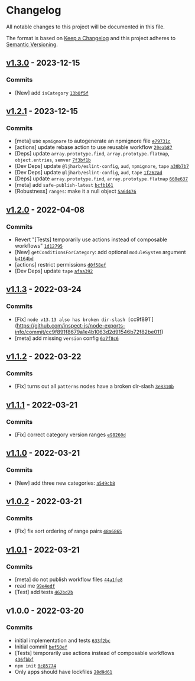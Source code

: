 # Changelog

All notable changes to this project will be documented in this file.

The format is based on [Keep a Changelog](https://keepachangelog.com/en/1.0.0/)
and this project adheres to [Semantic Versioning](https://semver.org/spec/v2.0.0.html).

## [v1.3.0](https://github.com/inspect-js/node-exports-info/compare/v1.2.1...v1.3.0) - 2023-12-15

### Commits

- [New] add `isCategory` [`13b0f5f`](https://github.com/inspect-js/node-exports-info/commit/13b0f5f1ae7db4ddbbcc8a25f4acf671fffaf622)

## [v1.2.1](https://github.com/inspect-js/node-exports-info/compare/v1.2.0...v1.2.1) - 2023-12-15

### Commits

- [meta] use `npmignore` to autogenerate an npmignore file [`e79731c`](https://github.com/inspect-js/node-exports-info/commit/e79731c10ea60ddd06cc5d8ffe0acd2ac5ca051a)
- [actions] update rebase action to use reusable workflow [`20eab87`](https://github.com/inspect-js/node-exports-info/commit/20eab879a247e893c3566f5327a0e1b8978e0ccc)
- [Deps] update `array.prototype.find`, `array.prototype.flatmap`, `object.entries`, `semver` [`7f3bf1b`](https://github.com/inspect-js/node-exports-info/commit/7f3bf1bce617bab72f5091f150549fc344beb0a0)
- [Dev Deps] update `@ljharb/eslint-config`, `aud`, `npmignore`, `tape` [`a30b7b7`](https://github.com/inspect-js/node-exports-info/commit/a30b7b7880de4f2aa2f45537233bb5e30abc3169)
- [Dev Deps] update `@ljharb/eslint-config`, `aud`, `tape` [`1f262ad`](https://github.com/inspect-js/node-exports-info/commit/1f262ad99324825a8fd9b3ce5cf425f4a849a6c4)
- [Deps] update `array.prototype.find`, `array.prototype.flatmap` [`660e637`](https://github.com/inspect-js/node-exports-info/commit/660e637bf7a5cfbdf90e5ad174a437cf381c5c3d)
- [meta] add `safe-publish-latest` [`bcfb161`](https://github.com/inspect-js/node-exports-info/commit/bcfb161a37311a7791147addceda91ca9ef4a006)
- [Robustness] `ranges`: make it a null object [`5a6d476`](https://github.com/inspect-js/node-exports-info/commit/5a6d47631a6491ec7517b8a2ce3a7ba9ccece461)

## [v1.2.0](https://github.com/inspect-js/node-exports-info/compare/v1.1.3...v1.2.0) - 2022-04-08

### Commits

- Revert "[Tests] temporarily use actions instead of composable workflows" [`1d12795`](https://github.com/inspect-js/node-exports-info/commit/1d1279531112e422d1b67cad2bc267684ec0ca81)
- [New] `getConditionsForCategory`: add optional `moduleSystem` argument [`b4164bd`](https://github.com/inspect-js/node-exports-info/commit/b4164bde3658ec66c08319e411f01096939a734a)
- [actions] restrict permissions [`d0f58ef`](https://github.com/inspect-js/node-exports-info/commit/d0f58ef3696498a3030eb378ce0c98d32e8c7bba)
- [Dev Deps] update `tape` [`afaa392`](https://github.com/inspect-js/node-exports-info/commit/afaa3928208f93f308e1045eb9c5e8e50cea4e18)

## [v1.1.3](https://github.com/inspect-js/node-exports-info/compare/v1.1.2...v1.1.3) - 2022-03-24

### Commits

- [Fix] `node v13.13 also has broken dir-slash [`cc9f891`](https://github.com/inspect-js/node-exports-info/commit/cc9f891f8679a1e4b1063d2d91546b72f82be011)
- [meta] add missing `version` config [`6a7f8c6`](https://github.com/inspect-js/node-exports-info/commit/6a7f8c629d9fb41315c3cea2c514d0398c6be2c7)

## [v1.1.2](https://github.com/inspect-js/node-exports-info/compare/v1.1.1...v1.1.2) - 2022-03-22

### Commits

- [Fix] turns out all `patterns` nodes have a broken dir-slash [`3e8310b`](https://github.com/inspect-js/node-exports-info/commit/3e8310b79496de9d177487c3b5d199cd66630d9d)

## [v1.1.1](https://github.com/inspect-js/node-exports-info/compare/v1.1.0...v1.1.1) - 2022-03-21

### Commits

- [Fix] correct category version ranges [`e98260d`](https://github.com/inspect-js/node-exports-info/commit/e98260dc78a7e969c4fa0d868934066865f344e2)

## [v1.1.0](https://github.com/inspect-js/node-exports-info/compare/v1.0.2...v1.1.0) - 2022-03-21

### Commits

- [New] add three new categories: [`a549cb8`](https://github.com/inspect-js/node-exports-info/commit/a549cb884e8d6a990fdcdd5eb9b10e922a24c89c)

## [v1.0.2](https://github.com/inspect-js/node-exports-info/compare/v1.0.1...v1.0.2) - 2022-03-21

### Commits

- [Fix] fix sort ordering of range pairs [`48a6865`](https://github.com/inspect-js/node-exports-info/commit/48a68659e890d4331ede9c971709ca03e5ab3b9a)

## [v1.0.1](https://github.com/inspect-js/node-exports-info/compare/v1.0.0...v1.0.1) - 2022-03-21

### Commits

- [meta] do not publish workflow files [`44a1fe8`](https://github.com/inspect-js/node-exports-info/commit/44a1fe82cffc4453d8bc5171d70284b205db7bcc)
- read me [`99e4edf`](https://github.com/inspect-js/node-exports-info/commit/99e4edf1b245b8c58b8854c7596da5007e3f887e)
- [Test] add tests [`462bd2b`](https://github.com/inspect-js/node-exports-info/commit/462bd2b0a8e0147f308f93885f30e1d255e1746e)

## v1.0.0 - 2022-03-20

### Commits

- initial implementation and tests [`633f2bc`](https://github.com/inspect-js/node-exports-info/commit/633f2bcfc4a939c3095ea1c6cc08d426baa1c726)
- Initial commit [`bef50ef`](https://github.com/inspect-js/node-exports-info/commit/bef50ef02aabd8a50d8841d665106aeb6097248f)
- [Tests] temporarily use actions instead of composable workflows [`436fbbf`](https://github.com/inspect-js/node-exports-info/commit/436fbbf9612f0d661cc66b7a73247015eccbef13)
- `npm init` [`0c85774`](https://github.com/inspect-js/node-exports-info/commit/0c8577490640779d2881dbd02d1a8dca7c9951a5)
- Only apps should have lockfiles [`28d9d61`](https://github.com/inspect-js/node-exports-info/commit/28d9d6160d10855cbf29bb1e4751260b87735d34)
